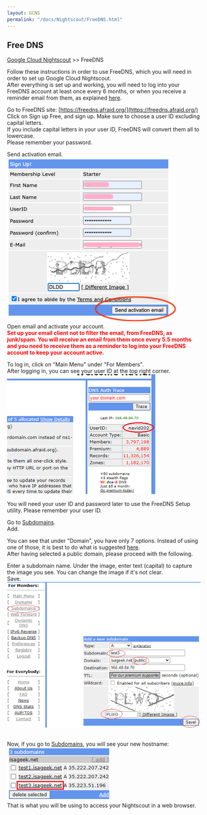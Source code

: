 ```yaml
---
layout: GCNS
permalink: "/docs/Nightscout/FreeDNS.html"
---
```


## Free DNS
[Google Cloud Nightscout](./GoogleCloud.md) >> FreeDNS  

Follow these instructions in order to use FreeDNS, which you will need in order to set up Google Cloud Nightscout.  
After everything is set up and working, you will need to log into your FreeDNS account at least once every 6 months, or when you receive a reminder email from them, as explained [here](./FreeDNS_Min_Login.md).  
  
Go to FreeDNS site: [https://freedns.afraid.org/](https://freedns.afraid.org/)  
Click on Sign up Free, and sign up.  Make sure to choose a user ID excluding capital letters.  
If you include capital letters in your user ID, FreeDNS will convert them all to lowercase.  
Please remember your password.  
  
Send activation email.  
![](./images/FreeDNS1.png)  
Open email and activate your account.  
**<span style="color:red">Set up your email client not to filter the email, from FreeDNS, as junk/spam.  You will receive an email from them once every 5.5 months and you need to receive them as a reminder to log into your FreeDNS account to keep your account active.</span>**  
  
To log in, click on "Main Menu" under "For Members".  
After logging in, you can see your user ID at the top right corner.  
![](./images/FD_userID.png)  
  
You will need your user ID and password later to use the FreeDNS Setup utility.  Please remember your user ID.  
  
Go to [Subdomains](https://freedns.afraid.org/subdomain/).  
Add.  
  
You can see that under "Domain", you have only 7 options.  Instead of using one of those, it is best to do what is suggested [here](./FD_Domains.md).  
After having selected a public domain, please proceed with the following.  
  
Enter a subdomain name.  Under the image, enter text (capital) to capture the image you see.  You can change the image if it's not clear.  
Save.  
![](./images/FreeDNS2.png)  
<br/>  
  
Now, if you go to [Subdomains](https://freedns.afraid.org/subdomain/), you will see your new hostname:  
![](./images/FD_hostname.png)  
That is what you will be using to access your Nightscout in a web browser.  
<br/>  
<br/>  
 
